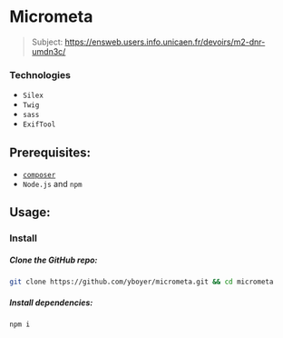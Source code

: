 # Micrometa
> Subject: https://ensweb.users.info.unicaen.fr/devoirs/m2-dnr-umdn3c/

### Technologies
  - `Silex`
  - `Twig`
  - `sass`
  - `ExifTool`

## Prerequisites:
  - [`composer`](https://getcomposer.org/download/)
  - `Node.js` and `npm`

## Usage:
### Install
##### Clone the GitHub repo:
```bash
git clone https://github.com/yboyer/micrometa.git && cd micrometa
```
##### Install dependencies:
```bash
npm i
```
